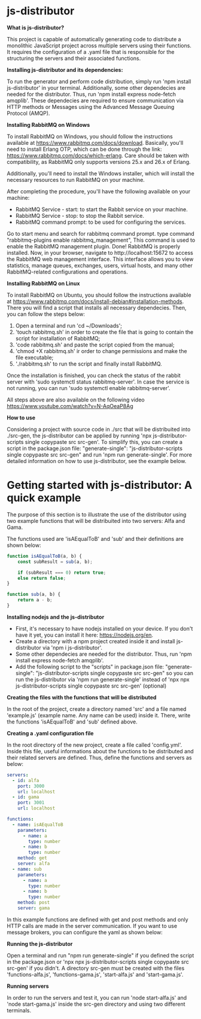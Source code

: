 # js-distributor

**What is js-distributor?**

This project is capable of automatically generating code to distribute a monolithic JavaScript project across multiple servers using their functions. It requires the configuration of a .yaml file that is responsible for the structuring the servers and their associated functions. 

**Installing js-distributor and its dependencies:**

To run the generator and perform code distribution, simply run 'npm install js-distributor' in your terminal. Additionally, some other dependecies are needed for the distributor. Thus, run 'npm install express node-fetch amqplib'. These dependecies are required to ensure communication via HTTP methods or Messages using the Advanced Message Queuing Protocol (AMQP).

**Installing RabbitMQ on Windows**

To install RabbitMQ on Windows, you should follow the instructions available at https://www.rabbitmq.com/docs/download. Basically, you'll need to install Erlang OTP, which can be done through the link: https://www.rabbitmq.com/docs/which-erlang. Care should be taken with compatibility, as RabbitMQ only supports versions 25.x and 26.x of Erlang.

Additionally, you'll need to install the Windows installer, which will install the necessary resources to run RabbitMQ on your machine.

After completing the procedure, you'll have the following available on your machine:

* RabbitMQ Service - start: to start the Rabbit service on your machine.
* RabbitMQ Service - stop: to stop the Rabbit service.
* RabbitMQ command prompt: to be used for configuring the services.

Go to start menu and search for rabbitmq command prompt.
type command "rabbitmq-plugins enable rabbitmq_management", This command is used to enable the RabbitMQ management plugin.
Done! RabbitMQ is properly installed. Now, in your browser, navigate to http://localhost:15672 to access the RabbitMQ web management interface. This interface allows you to view statistics, manage queues, exchanges, users, virtual hosts, and many other RabbitMQ-related configurations and operations.

**Installing RabbitMQ on Linux**

To install RabbitMQ on Ubuntu, you should follow the instructions available at https://www.rabbitmq.com/docs/install-debian#installation-methods. There you will find a script that installs all necessary dependecies. Then, you can follow the steps below: 

1. Open a terminal and run 'cd ~/Downloads';
2. 'touch rabbitmq.sh' in order to create the file that is going to contain the script for installation of RabbitMQ;
3. 'code rabbitmq.sh' and paste the script copied from the manual;
4. 'chmod +X rabbitmq.sh' ir order to change permissions and make the file executable;
5. './rabbitmq.sh' to run the script and finally install RabbitMQ.

Once the installation is finished, you can check the status of the rabbit server with 'sudo systemctl status rabbitmq-server'. In case the service is not running, you can run 'sudo systemctl enable rabbitmq-server'.

All steps above are also available on the following video https://www.youtube.com/watch?v=N-AqOeaP8Ag

**How to use**

Considering a project with source code in ./src that will be distribuited into ./src-gen, the js-distributor can be applied by running 'npx js-distributor-scripts single copypaste src src-gen'. To simplify this, you can create a script in the package.json file: "generate-single": "js-distributor-scripts single copypaste src src-gen" and run 'npm run generate-single'. For more detailed information on how to use js-distributor, see the example below.

# Getting started with js-distributor: A quick example

The purpose of this section is to illustrate the use of the distributor using two example functions that will be distribuited into two servers: Alfa and Gama. 

The functions used are 'isAEqualToB' and 'sub' and their definitions are shown below: 

``` JavaScript
function isAEqualToB(a, b) {
    const subResult = sub(a, b);

    if (subResult === 0) return true;
    else return false;
}

function sub(a, b) {
    return a - b;
}
```


**Installing nodejs and the js-distributor**

* First, it's necessary to have nodejs installed on your device. If you don't have it yet, you can install it here: https://nodejs.org/en.
* Create a directory with a npm project created inside it and install js-distributor via 'npm i js-distributor'.
* Some other dependecies are needed for the distributor. Thus, run 'npm install express node-fetch amqplib'.
* Add the following script to the "scripts" in package.json file: "generate-single": "js-distributor-scripts single copypaste src src-gen" so you can run the js-distributor via 'npm run generate-single' instead of 'npx npx js-distributor-scripts single copypaste src src-gen' (optional)

**Creating the files with the functions that will be distributed**

In the root of the project, create a directory named 'src' and a file named 'example.js' (example name. Any name can be used) inside it. There, write the functions 'isAEqualToB' and 'sub' defined above.

**Creating a .yaml configuration file**

In the root directory of the new project, create a file called 'config.yml'. Inside this file, useful informations about the functions to be distributed and their related servers are defined. Thus, define the functions and servers as below:

```yaml
servers:
  - id: alfa
    port: 3000
    url: localhost
  - id: gama
    port: 3001
    url: localhost

functions:
  - name: isAEqualToB
    parameters:
      - name: a
        type: number
      - name: b
        type: number
    method: get
    server: alfa
  - name: sub
    parameters:
      - name: a
        type: number
      - name: b
        type: number
    method: post
    server: gama
```

In this example functions are defined with get and post methods and only HTTP calls are made in the server communication. If you want to use message brokers, you can configure the yaml as shown below:

**Running the js-distributor**

Open a terminal and run "npm run generate-single" if you defined the script in the package.json or 'npx npx js-distributor-scripts single copypaste src src-gen' if you didn't. A directory src-gen must be created with the files 'functions-alfa.js', 'functions-gama.js', 'start-alfa.js' and 'start-gama.js'.

**Running servers**

In order to run the servers and test it, you can run 'node start-alfa.js' and 'node start-gama.js' inside the src-gen directory and using two different terminals. 